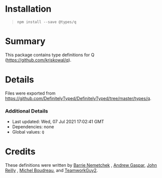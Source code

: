 # Installation

> `npm install --save @types/q`

# Summary

This package contains type definitions for Q (https://github.com/kriskowal/q).

# Details

Files were exported from https://github.com/DefinitelyTyped/DefinitelyTyped/tree/master/types/q.

### Additional Details

* Last updated: Wed, 07 Jul 2021 17:02:41 GMT
* Dependencies: none
* Global values: `Q`

# Credits

These definitions were written by [Barrie Nemetchek](https://github.com/bnemetchek)
, [Andrew Gaspar](https://github.com/AndrewGaspar), [John Reilly](https://github.com/johnnyreilly)
, [Michel Boudreau](https://github.com/mboudreau), and [TeamworkGuy2](https://github.com/TeamworkGuy2).
